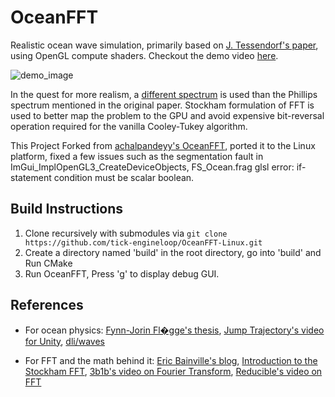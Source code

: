 # OceanFFT

Realistic ocean wave simulation, primarily based on [J. Tessendorf's paper](https://citeseerx.ist.psu.edu/viewdoc/download?doi=10.1.1.161.9102&rep=rep1&type=pdf), using OpenGL compute shaders.
Checkout the demo video [here](https://youtu.be/zAtOXnCkMaw).

![demo_image](https://user-images.githubusercontent.com/35342732/108680218-96d06400-7513-11eb-88b8-5014d2df6c56.jpg)

In the quest for more realism, a [different spectrum](https://archimer.ifremer.fr/doc/00091/20226/17877.pdf) is used than the Phillips spectrum mentioned in the original paper. Stockham formulation of FFT is used to better map the problem to the GPU and avoid expensive bit-reversal operation required for the vanilla Cooley-Tukey algorithm.

This Project Forked from [achalpandeyy's OceanFFT](https://github.com/achalpandeyy/OceanFFT), ported it to the Linux platform, fixed a few issues such as the segmentation fault in ImGui_ImplOpenGL3_CreateDeviceObjects, FS_Ocean.frag glsl error: if-statement condition must be scalar boolean.

## Build Instructions

1. Clone recursively with submodules via `git clone https://github.com/tick-engineloop/OceanFFT-Linux.git`
2. Create a directory named 'build' in the root directory, go into 'build' and Run CMake
3. Run OceanFFT, Press 'g' to display debug GUI.

## References
- For ocean physics: [Fynn-Jorin Fl�gge's thesis](https://tore.tuhh.de/handle/11420/1439?locale=en), [Jump Trajectory's video for Unity](https://www.youtube.com/watch?v=kGEqaX4Y4bQ&t=179s&ab_channel=JumpTrajectory), [dli/waves](https://github.com/dli/waves)

- For FFT and the math behind it: [Eric Bainville's blog](http://www.bealto.com/gpu-fft2.html), [Introduction to the Stockham FFT](http://wwwa.pikara.ne.jp/okojisan/otfft-en/stockham1.html), [3b1b's video on Fourier Transform](https://youtu.be/spUNpyF58BY), [Reducible's video on FFT](https://youtu.be/h7apO7q16V0)